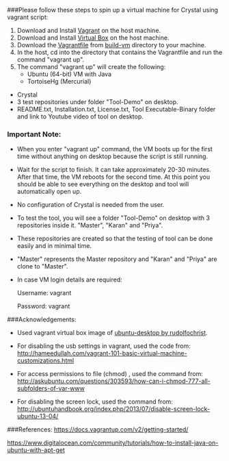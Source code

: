 ###Please follow these steps to spin up a virtual machine for Crystal using vagrant script:
1. Download and Install [Vagrant](https://www.vagrantup.com/downloads.html) on the host machine.
2. Download and Install [Virtual Box](https://www.virtualbox.org/wiki/Downloads) on the host machine.
3. Download the [Vagrantfile](https://github.com/SoftwareEngineeringToolDemos/FSE-2011-Crystal/blob/master/build-vm/Vagrantfile) from [build-vm](https://github.com/SoftwareEngineeringToolDemos/FSE-2011-Crystal/tree/master/build-vm) directory to your machine.
4. In the host, cd into the directory that contains the Vagrantfile and run the command "vagrant up".
5. The command "vagrant up" will create the following: 
   * Ubuntu (64-bit) VM with Java
   * TortoiseHg (Mercurial)
  * Crystal 
  * 3 test repositories under folder "Tool-Demo" on desktop.
  * README.txt, Installation.txt, License.txt, Tool Executable-Binary folder and link to Youtube video of tool on desktop.

### Important Note:
* When you enter "vagrant up" command, the VM boots up for the first time without anything on desktop because the script
 is still running. 
* Wait for the script to finish. It can take approximately 20-30 minutes. After that time, the VM reboots for the second time.   At this point you should be able to see everything on the desktop and tool will automatically open up. 
* No configuration of Crystal is needed from the user.
* To test the tool, you will see a folder "Tool-Demo" on desktop with 3 repositories inside it. "Master", "Karan" and "Priya".
* These repositories are created so that the testing of tool can be done easily and in minimal time.
* "Master" represents the Master repository and "Karan" and "Priya" are clone to "Master".
* In case VM login details are required:

  Username: vagrant
  
  Password: vagrant

###Acknowledgements:
* Used vagrant virtual box image of [ubuntu-desktop by rudolfochrist](https://atlas.hashicorp.com/rudolfochrist/boxes/ubuntu-desktop).

* For disabling the usb settings in vagrant, used the code from: http://hameedullah.com/vagrant-101-basic-virtual-machine-customizations.html

* For access permissions to file (chmod) , used the command from:
http://askubuntu.com/questions/303593/how-can-i-chmod-777-all-subfolders-of-var-www

* For disabling the screen lock, used the command from: 
http://ubuntuhandbook.org/index.php/2013/07/disable-screen-lock-ubuntu-13-04/

###References:
https://docs.vagrantup.com/v2/getting-started/

https://www.digitalocean.com/community/tutorials/how-to-install-java-on-ubuntu-with-apt-get
